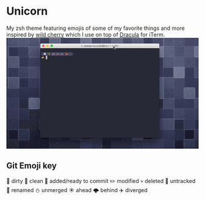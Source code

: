 # Unicorn #

My zsh theme featuring emojis of some of my favorite things and more inspired by [wild cherry](https://github.com/mashaal/wild-cherry) which I use on top of [Dracula](https://github.com/dracula/dracula-theme) for iTerm.
![Unicorn](https://raw.githubusercontent.com/juliuscaesar/unicorn/99755ffad7349ae614bcd3af79d82d39aa6dcbfe/images/unicorn.gif)

## Git Emoji key ##
🍕 dirty
🍺 clean
🐣 added/ready to commit
✏️ modified
💀 deleted
👻 untracked
🤖 renamed
⛄️ unmerged
☀️ ahead
🌩 behind
✈️ diverged
